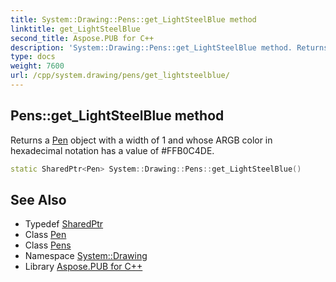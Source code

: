 ```yaml
---
title: System::Drawing::Pens::get_LightSteelBlue method
linktitle: get_LightSteelBlue
second_title: Aspose.PUB for C++
description: 'System::Drawing::Pens::get_LightSteelBlue method. Returns a Pen object with a width of 1 and whose ARGB color in hexadecimal notation has a value of #FFB0C4DE in C++.'
type: docs
weight: 7600
url: /cpp/system.drawing/pens/get_lightsteelblue/
---
```

## Pens::get_LightSteelBlue method


Returns a [Pen](../../pen/) object with a width of 1 and whose ARGB color in hexadecimal notation has a value of #FFB0C4DE.

```cpp
static SharedPtr<Pen> System::Drawing::Pens::get_LightSteelBlue()
```

## See Also

* Typedef [SharedPtr](../../../system/sharedptr/)
* Class [Pen](../../pen/)
* Class [Pens](../)
* Namespace [System::Drawing](../../)
* Library [Aspose.PUB for C++](../../../)
